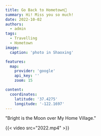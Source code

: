 ```yaml
---
title: Go Back to Hometown👋
summary: Hi! Miss you so much!
date: 2022-10-02
authors:
  - admin
tags:
  - Travelling
  - Hometown
image:
  caption: 'photo in Shaoxing'

features:
  map:
    provider: 'google'
    api_key: ''
    zoom: 15

content:
  coordinates:
    latitude: '37.4275'
    longitude: '-122.1697'
---
```



"Bright is the Moon over My Home Village."

 {{< video src="2022.mp4" >}}

